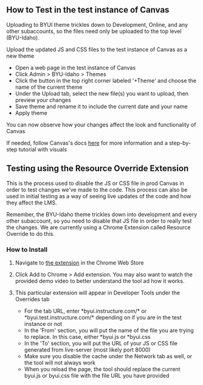 ## How to Test in the test instance of Canvas

Uploading to BYUI theme trickles down to Development, Online, and any other subaccounts, so the files need only be uploaded to the top level (BYU-Idaho).

Upload the updated JS and CSS files to the test instance of Canvas as a new theme
* Open a web page in the test instance of Canvas
* Click Admin > BYU-Idaho > Themes
* Click the button in the top right corner labeled '+Theme' and choose the name of the current theme
* Under the Upload tab, select the new file(s) you want to upload, then preview your changes
* Save theme and rename it to include the current date and your name
* Apply theme

You can now observe how your changes affect the look and functionality of Canvas

If needed, follow Canvas's docs [here](https://community.canvaslms.com/docs/DOC-10862-4214724282) for more information and a step-by-step tutorial with visuals



## Testing using the Resource Override Extension

This is the process used to disable the JS or CSS file in prod Canvas in order to test changes we've made to the code.
This process can also be used in initial testing as a way of seeing live updates of the code and how they affect the LMS.

Remember, the BYU-Idaho theme trickles down into development and every other subaccount, so you need to disable that JS file in order to really test the changes. We are currently using a Chrome Extension called Resource Override to do this.

### How to Install

1. Navigate to [the extension](https://chrome.google.com/webstore/detail/resource-override/pkoacgokdfckfpndoffpifphamojphii) in the Chrome Web Store

1. Click Add to Chrome > Add extension. You may also want to watch the provided demo video to better understand the tool ad how it works.

1. This particular extension will appear in Developer Tools under the Overrides tab
    * For the tab URL, enter \*byui.instructure.com/* or \*byui.test.instructure.com/* depending on if you are in the test instance or not
    * In the 'From' section, you will put the name of the file you are trying to replace. In this case, either \*byui.js or \*byui.css
    * In the 'To' section, you will put the URL of your JS or CSS file generated from live-server (most likely port 8000)
    * Make sure you disable the cache under the Network tab as well, or the tool will not always work
    * When you reload the page, the tool should replace the current byui.js or byui.css file with the file URL you have provided

